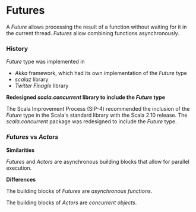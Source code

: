 # Futures

A *Future* allows processing the result of a function without waiting for it in the current thread. 
*Futures* allow combining functions asynchronously. 

### History

*Future* type was implemented in

* *Akka* framework, which had its own implementation of the *Future* type
* *scalaz* library
* *Twitter Finagle* library

**Redesigned *scala.concurrent* library to include the *Future* type**

The Scala Improvement Process (SIP-4) recommended the inclusion of the *Future* type in the Scala's standard library with the Scala 2.10 release.
The *scala.concurrent* package was redesigned to include the *Future* type.

### *Futures* vs *Actors*

**Similarities**

*Futures* and *Actors* are asynchronous building blocks that allow for parallel execution.

**Differences**

The building blocks of *Futures* are *asynchronous functions*.

The building blocks of *Actors* are *concurrent objects*.




